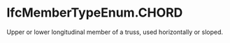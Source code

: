 IfcMemberTypeEnum.CHORD
=======================
Upper or lower longitudinal member of a truss, used horizontally or sloped.


